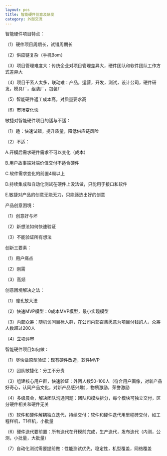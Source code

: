 ```yaml
---
layout: pos
title: 智能硬件创意及研发
category: 外部交流
---
```


智能硬件项目特点：

（1）硬件项目周期长，试错周期长

（2）供应链复杂（手机Bom）

（3）项目管理难度大：传统企业对项目管理差异大，硬件团队和软件团队工作方式差异大

（4）项目干系人太多，联动难：产品，运营，开发，测试，设计公司，硬件研发，模具厂，组装厂，包装厂

（5）智能硬件返工成本高，对质量要求高

（6）市场变化快

敏捷对智能硬件项目的适与不适：

（1）适：快速试错，提升质量，降低供应链风险

（2）不适：

  A.开模后需求硬件需求不可以变化（成本）

  B.用户故事端对端价值交付不适合硬件
  
  C.软件需求变化的前置4周以上
  
  D.持续集成和自动化测试在硬件上没法做，只能用于接口和软件
  
  E.敏捷对产品的创意无能无力，只能筛选出好的创意

 产品创意困境：
 
 （1）创意好与坏

  （2）新想法如何快速验证
  
  （3）不能验证所有想法

  创新三要素：
  
  （1）用户痛点

  （2）刚需

  （3）高频

  创意困境解决之法：
  
  （1）瞳孔放大法
  
  （2）快速MVP模型：0成本MVP模型，最小实现模型
  
  （3）内部众筹：随机访问目标人群，在公司内部召集愿意为项目付钱的人，众筹人数超过200人
  
  （4）立项评审

  智能硬件项目如何做：
  
  （1）尽快做原型验证：现有硬件改造，软件MVP

  （2）团队敏捷化：分工不分责
  
  （3）组建核心用户群，快速验证：外团人数50-100人（符合用户画像，对新产品好奇心，认同产品文化，对新产品感兴趣），物质激励，荣誉激励
  
  （4）多级晨会，解决团队沟通问题：团队和模块拆分，每个模块可独立交付，区分硬件相关和硬件无关
  
  （5）软件和硬件解耦独立迭代，持续交付：软件和硬件迭代用里程碑交付，如工程样机，T1样机，小批量
  
  （6）硬件迭代要前置：所有迭代在开模前完成，生产迭代，发布迭代（内测，公测，小批量，大批量）
  
  （7）自动化测试需要提前做：性能测试优先，稳定性，机型覆盖，网络覆盖

